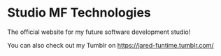 # Studio MF Technologies
The official website for my future software development studio!

You can also check out my Tumblr on https://jared-funtime.tumblr.com/
